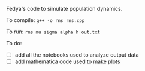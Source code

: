 Fedya's code to simulate population dynamics. 

To compile: `g++ -o rns rns.cpp`

To run: `rns mu sigma alpha h out.txt`

To do:  
- [ ] add all the notebooks used to analyze output data  
- [ ] add mathematica code used to make plots  
